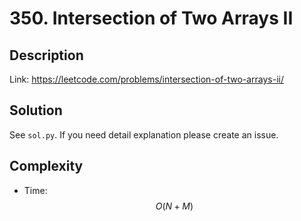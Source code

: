 # 350. Intersection of Two Arrays II

## Description

Link: https://leetcode.com/problems/intersection-of-two-arrays-ii/

## Solution
See `sol.py`. If you need detail explanation please create an issue.

## Complexity
- Time: $$O(N+M)$$